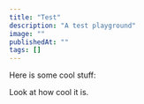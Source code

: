```yaml
---
title: "Test"
description: "A test playground"
image: ""
publishedAt: ""
tags: []
---
```


Here is some cool stuff:

<TestCanvas colorConfiguration="blue" />
<TestCanvas colorConfiguration="default" />
<TestCanvas colorConfiguration="orange" />

Look at how cool it is.
